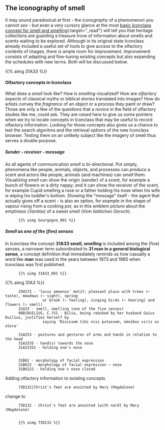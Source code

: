## The iconography of smell

It may sound paradoxical at first - the _iconography_ of a phenomenon you cannot _see_ - but even a very cursory glance at the most [basic Iconclass concept for smell and smelling](https://test.iconclass.org/31A33){:target="_read"} will tell you that heritage collections are guarding a treasure trove of information about smells and scents waiting to be explored. Although in its original state Iconclass already included a useful set of tools to give access to the olfactory contents of images, there is ample room for improvement. Improvement consists of adapting and fine-tuning existing concepts but also expanding the schedules with new terms. Both will be discussed below.

{{% aimg 31A33 %}}

#### Olfactory concepts in Iconclass

What does a _smell_ look like? How is _smelling_ visualized? How are _olfactory aspects_ of classical myths or biblical stories translated into images? How do artists convey the _fragrance_ of an object or a process they paint or draw?
Those are only a few of the questions that a novice in the field of olfactory studies like me, could ask. They are raised here to give us some pointers when we try to locate concepts in Iconclass that may be useful to record olfactory information. 
Looking for those concepts also gives us a chance to test the search algoritms and the retrieval options of the new Iconclass browser. Testing them on an unlikely subject like the imagery of smell thus serves a double purpose.

##### Sender - receiver - message

As all agents of communication _smell_ is bi-directional. Put simply, phenomena like people, animals, objects, and processes can _produce_ a scent and actors like people, animals (and machines) can _smell_ them. Visualizing _smell_ can show the origin (sender) of a scent, for example a bunch of flowers or a dirty nappy; and it can show the receiver of the scent, for example Cupid smelling a rose or a father holding his nose when his wife is wiping his toddler's bottom. Showing the "message" itself - the agent that actually gives off a scent - is also an option, for example in the shape of vapour rising from a cooking pot, as in this emblem _pictura_ about the emptiness (_Vanitas_) of a sweet smell (_Vom lieblichen Geruch_).

          {{% aimg bourgogne_001 %}}

##### Smell as one of the (five) senses

In Iconclass the concept __31A33 smell, smelling__ is included among the (five) senses, a narrower term subordinated to __31 man in a general biological sense__, a concept definition that immediately reminds us how casually a word like __man__ was used in the years between 1973 and 1985 when Iconclass was first published.

          {{% aimg 31A33_001 %}}


{{% aimg 31A3 %}}



          25H172 · 'locus amoenus' motif; pleasant place with trees (~ taste), meadows (~ sight), spring
                     or brook (~ feeling), singing birds (~ hearing) and flowers (~ smell)
          31A33 · smell, smelling (one of the five senses)
          98B(DUILIUS, C.)51 · Bilia, being rebuked by her husband Gaius Duilius, justifies herself by 
                     saying 'Dixissem tibi nisi putassem, omnibus viris os olere'

          31A253 · postures and gestures of arms and hands in relation to the head
          31A2535 · hand(s) towards the nose
          31A25351 · holding one's nose


          31B62 · morphology of facial expression
          31B622 · morphology of facial expression ~ nose
          31B6222 · holding one's nose closed




Adding olfactory information to existing concepts 

          73D132|Christ's feet are anointed by Mary (Magdalene) 
          
change to 

          73D132 · Christ's feet are anointed [with nard] by Mary (Magdalene)


          {{% aimg 73D132 %}}          




